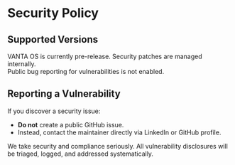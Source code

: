 # Security Policy

## Supported Versions
VANTA OS is currently pre-release. Security patches are managed internally.  
Public bug reporting for vulnerabilities is not enabled.

## Reporting a Vulnerability
If you discover a security issue:
- **Do not** create a public GitHub issue.  
- Instead, contact the maintainer directly via LinkedIn or GitHub profile.

We take security and compliance seriously. All vulnerability disclosures will be triaged, logged, and addressed systematically.